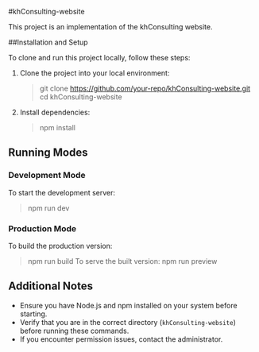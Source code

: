 #khConsulting-website

This project is an implementation of the khConsulting website.

##Installation and Setup

To clone and run this project locally, follow these steps:

1. Clone the project into your local environment:
   > git clone https://github.com/your-repo/khConsulting-website.git
   > cd khConsulting-website
   
2. Install dependencies:
   > npm install

## Running Modes

### Development Mode

To start the development server:
  > npm run dev

### Production Mode

To build the production version:
  > npm run build
To serve the built version:
  > npm run preview


## Additional Notes

- Ensure you have Node.js and npm installed on your system before starting.
- Verify that you are in the correct directory (`khConsulting-website`) before running these commands.
- If you encounter permission issues, contact the administrator.


   


 
 
